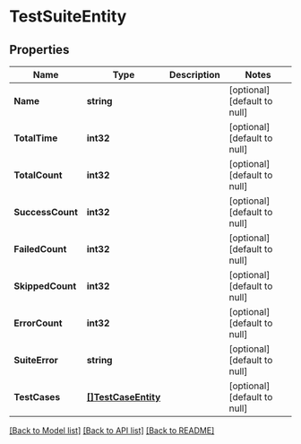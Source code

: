 # TestSuiteEntity

## Properties
Name | Type | Description | Notes
------------ | ------------- | ------------- | -------------
**Name** | **string** |  | [optional] [default to null]
**TotalTime** | **int32** |  | [optional] [default to null]
**TotalCount** | **int32** |  | [optional] [default to null]
**SuccessCount** | **int32** |  | [optional] [default to null]
**FailedCount** | **int32** |  | [optional] [default to null]
**SkippedCount** | **int32** |  | [optional] [default to null]
**ErrorCount** | **int32** |  | [optional] [default to null]
**SuiteError** | **string** |  | [optional] [default to null]
**TestCases** | [**[]TestCaseEntity**](TestCaseEntity.md) |  | [optional] [default to null]

[[Back to Model list]](../README.md#documentation-for-models) [[Back to API list]](../README.md#documentation-for-api-endpoints) [[Back to README]](../README.md)


